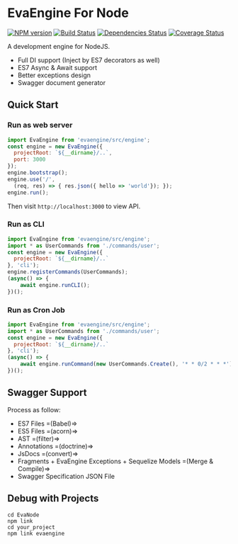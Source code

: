 # EvaEngine For Node

[![NPM version](https://img.shields.io/npm/v/evaengine.svg?style=flat-square)](http://badge.fury.io/js/evaengine)
[![Build Status](https://travis-ci.org/EvaEngine/EvaNode.svg?branch=master)](https://travis-ci.org/EvaEngine/EvaNode)
[![Dependencies Status](https://david-dm.org/EvaEngine/EvaNode.svg)](https://david-dm.org/EvaEngine/EvaNode)
[![Coverage Status](https://coveralls.io/repos/github/EvaEngine/EvaNode/badge.svg?branch=master)](https://coveralls.io/github/EvaEngine/EvaNode?branch=master)

A development engine for NodeJS.

- Full DI support (Inject by ES7 decorators as well)
- ES7 Async & Await support
- Better exceptions design
- Swagger document generator


## Quick Start

### Run as web server

``` js
import EvaEngine from 'evaengine/src/engine';
const engine = new EvaEngine({
  projectRoot: `${__dirname}/..`,
  port: 3000
});
engine.bootstrap();
engine.use('/', 
  (req, res) => { res.json({ hello => 'world'}); });
engine.run();
```

Then visit `http://localhost:3000` to view API.

### Run as CLI

``` js
import EvaEngine from 'evaengine/src/engine';
import * as UserCommands from './commands/user';
const engine = new EvaEngine({
  projectRoot: `${__dirname}/..`
}, 'cli');
engine.registerCommands(UserCommands);
(async() => {
    await engine.runCLI();
})();
```

### Run as Cron Job

``` js
import EvaEngine from 'evaengine/src/engine';
import * as UserCommands from './commands/user';
const engine = new EvaEngine({
  projectRoot: `${__dirname}/..`
}, 'cli');
(async() => {
    await engine.runCommand(new UserCommands.Create(), '* * 0/2 * * *');
})();
```

## Swagger Support

Process as follow:

- ES7 Files =(Babel)=> 
- ES5 Files =(acorn)=> 
- AST =(filter)=> 
- Annotations =(doctrine)=>
- JsDocs =(convert)=> 
- Fragments + EvaEngine Exceptions + Sequelize Models =(Merge & Compile)=>
- Swagger Specification JSON File


## Debug with Projects

```
cd EvaNode
npm link
cd your_project
npm link evaengine
```